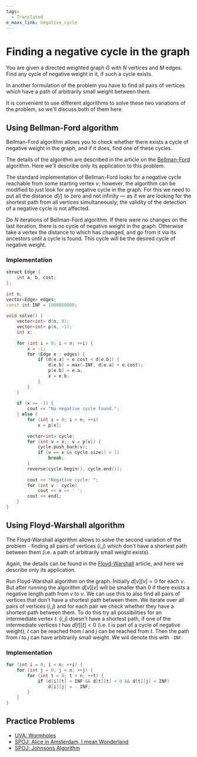 ```yaml
---
tags:
  - Translated
e_maxx_link: negative_cycle
---
```


# Finding a negative cycle in the graph

You are given a directed weighted graph $G$ with $N$ vertices and $M$ edges. Find any cycle of negative weight in it, if such a cycle exists.

In another formulation of the problem you have to find all pairs of vertices which have a path of arbitrarily small weight between them.

It is convenient to use different algorithms to solve these two variations of the problem, so we'll discuss both of them here.

## Using Bellman-Ford algorithm

Bellman-Ford algorithm allows you to check whether there exists a cycle of negative weight in the graph, and if it does, find one of these cycles.

The details of the algorithm are described in the article on the [Bellman-Ford](bellman_ford.md) algorithm.
Here we'll describe only its application to this problem.

The standard implementation of Bellman-Ford looks for a negative cycle reachable from some starting vertex $v$ ; however, the algorithm can be modified to just look for any negative cycle in the graph. 
For this we need to put all the distance  $d[i]$  to zero and not infinity — as if we are looking for the shortest path from all vertices simultaneously; the validity of the detection of a negative cycle is not affected.

Do $N$ iterations of Bellman-Ford algorithm. If there were no changes on the last iteration, there is no cycle of negative weight in the graph. Otherwise take a vertex the distance to which has changed, and go from it via its ancestors until a cycle is found. This cycle will be the desired cycle of negative weight.

### Implementation

```cpp
struct Edge {
    int a, b, cost;
};
 
int n;
vector<Edge> edges;
const int INF = 1000000000;
 
void solve() {
    vector<int> d(n, 0);
    vector<int> p(n, -1);
    int x;
 
    for (int i = 0; i < n; ++i) {
        x = -1;
        for (Edge e : edges) {
            if (d[e.a] + e.cost < d[e.b]) {
                d[e.b] = max(-INF, d[e.a] + e.cost);
                p[e.b] = e.a;
                x = e.b;
            }
        }
    }
 
    if (x == -1) {
        cout << "No negative cycle found.";
    } else {
        for (int i = 0; i < n; ++i)
            x = p[x];
 
        vector<int> cycle;
        for (int v = x;; v = p[v]) {
            cycle.push_back(v);
            if (v == x && cycle.size() > 1)
                break;
        }
        reverse(cycle.begin(), cycle.end());
 
        cout << "Negative cycle: ";
        for (int v : cycle)
            cout << v << ' ';
        cout << endl;
    }
}
```

## Using Floyd-Warshall algorithm

The Floyd-Warshall algorithm allows to solve the second variation of the problem - finding all pairs of vertices $(i, j)$ which don't have a shortest path between them (i.e. a path of arbitrarily small weight exists).

Again, the details can be found in the [Floyd-Warshall](all-pair-shortest-path-floyd-warshall.md) article, and here we describe only its application.

Run Floyd-Warshall algorithm on the graph.
Initially $d[v][v] = 0$ for each $v$.
But after running the algorithm $d[v][v]$ will be smaller than $0$ if there exists a negative length path from $v$ to $v$.
We can use this to also find all pairs of vertices that don't have a shortest path between them.
We iterate over all pairs of vertices $(i, j)$ and for each pair we check whether they have a shortest path between them.
To do this try all possibilities for an intermediate vertex $t$.
$(i, j)$ doesn't have a shortest path, if one of the intermediate vertices $t$ has $d[t][t] < 0$ (i.e. $t$ is part of a cycle of negative weight), $t$ can be reached from $i$ and $j$ can be reached from $t$.
Then the path from $i$ to $j$ can have arbitrarily small weight.
We will denote this with `-INF`.

### Implementation

```cpp
for (int i = 0; i < n; ++i) {
    for (int j = 0; j < n; ++j) {
        for (int t = 0; t < n; ++t) {
            if (d[i][t] < INF && d[t][t] < 0 && d[t][j] < INF)
                d[i][j] = - INF; 
        }
    }
}
```

## Practice Problems

- [UVA: Wormholes](https://uva.onlinejudge.org/index.php?option=com_onlinejudge&Itemid=8&page=show_problem&problem=499)
- [SPOJ: Alice in Amsterdam, I mean Wonderland](http://www.spoj.com/problems/UCV2013B/)
- [SPOJ: Johnsons Algorithm](http://www.spoj.com/problems/JHNSN/)
